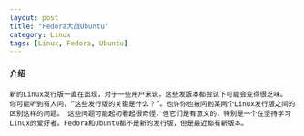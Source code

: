 ```yaml
---
layout: post
title: "Fedora大战Ubuntu"
category: Linux
tags: [Linux, Fedora, Ubuntu]
---
```


#### 介绍

    新的Linux发行版一直在出现，对于一些用户来说，这些发版本都尝试下可能会变得很乏味。 你可能听到有人问，“这些发行版的关键是什么？”。也许你也被问到某两个Linux发行版之间的区别这样的问题。 这些问题可能起初看起很奇怪，但它们是有意义的，特别是一个在坚持学习Linux的爱好者。Fedora和Ubuntu都不是新的发行版，但是最近都有新版本。
    

